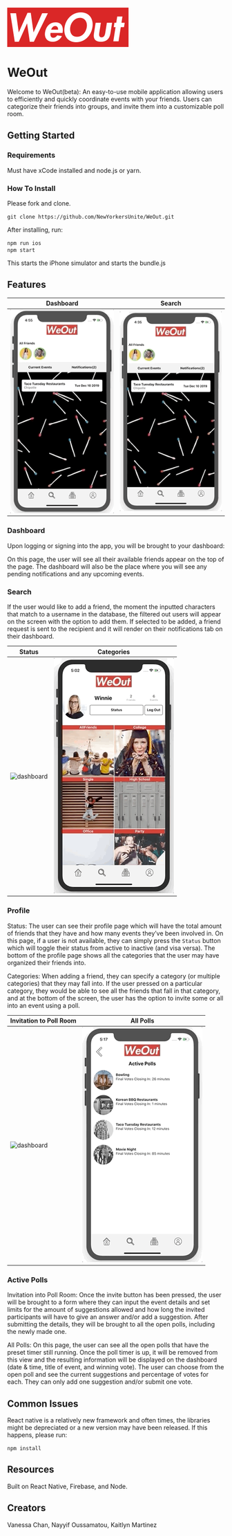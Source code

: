 ![weoutlogo](public/WeOut.png)

# WeOut

Welcome to WeOut(beta): An easy-to-use mobile application allowing users to efficiently and quickly coordinate events with your friends. Users can categorize their friends into groups, and invite them into a customizable poll room.

## Getting Started

### Requirements

Must have xCode installed and node.js or yarn.

### How To Install

Please fork and clone.

```
git clone https://github.com/NewYorkersUnite/WeOut.git
```

After installing, run:

```
npm run ios
npm start
```

This starts the iPhone simulator and starts the bundle.js

## Features

| Dashboard                          |               Search               |
| ---------------------------------- | :--------------------------------: |
| ![dashboard](public/Dashboard.gif) | ![searchadd](public/SearchAdd.gif) |

### Dashboard

Upon logging or signing into the app, you will be brought to your dashboard:

On this page, the user will see all their available friends appear on the top of the page. The dashboard will also be the place where you will see any pending notifications and any upcoming events.

### Search

If the user would like to add a friend, the moment the inputted characters that match to a username in the database, the filtered out users will appear on the screen with the option to add them. If selected to be added, a friend request is sent to the recipient and it will render on their notifications tab on their dashboard.

| Status                          |             Categories              |
| ------------------------------- | :---------------------------------: |
| ![dashboard](public/Status.gif) | ![searchadd](public/Categories.gif) |

### Profile

Status:
The user can see their profile page which will have the total amount of friends that they have and how many events they’ve been involved in. On this page, if a user is not available, they can simply press the `Status` button which will toggle their status from active to inactive (and visa versa). The bottom of the profile page shows all the categories that the user may have organized their friends into.

Categories:
When adding a friend, they can specify a category (or multiple categories) that they may fall into. If the user pressed on a particular category, they would be able to see all the friends that fall in that category, and at the bottom of the screen, the user has the option to invite some or all into an event using a poll.

| Invitation to Poll Room              |             All Polls             |
| ------------------------------------ | :-------------------------------: |
| ![dashboard](public/PollDetails.gif) | ![searchadd](public/AllPolls.gif) |

### Active Polls

Invitation into Poll Room:
Once the invite button has been pressed, the user will be brought to a form where they can input the event details and set limits for the amount of suggestions allowed and how long the invited participants will have to give an answer and/or add a suggestion. After submitting the details, they will be brought to all the open polls, including the newly made one.

All Polls:
On this page, the user can see all the open polls that have the preset timer still running. Once the poll timer is up, it will be removed from this view and the resulting information will be displayed on the dashboard (date & time, title of event, and winning vote).
The user can choose from the open poll and see the current suggestions and percentage of votes for each. They can only add one suggestion and/or submit one vote.

## Common Issues

React native is a relatively new framework and often times, the libraries might be depreciated or a new version may have been released. If this happens, please run:

```
npm install
```

## Resources

Built on React Native, Firebase, and Node.

## Creators

Vanessa Chan, Nayyif Oussamatou, Kaitlyn Martinez
